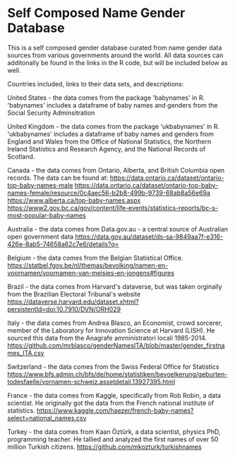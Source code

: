 # Self Composed Name Gender Database

This is a self composed gender database curated from name gender data sources from various governments around the world. All data sources can additonally be found in the links in the R code, but will be included below as well.

Countries included, links to their data sets, and descriptions:

United States - the data comes from the package 'babynames' in R. 'babynames' includes a dataframe of baby names and genders from the Social Security Adminsitration

United Kingdom - the data comes from the package 'ukbabynames' in R. 'ukbabynames' includes a dataframe of baby names and genders from England and Wales from the Office of National Statistics, the Northern Ireland Statistics and Research Agency, and the National Records of Scotland.

Canada - the data comes from Ontario, Alberta, and British Columbia open records. The data can be found at: https://data.ontario.ca/dataset/ontario-top-baby-names-male https://data.ontario.ca/dataset/ontario-top-baby-names-female/resource/0c4aec56-b2b8-499b-9739-68ab8a56e69a https://www.alberta.ca/top-baby-names.aspx https://www2.gov.bc.ca/gov/content/life-events/statistics-reports/bc-s-most-popular-baby-names

Australia - the data comes from Data.gov.au - a central source of Australian open government data https://data.gov.au/dataset/ds-sa-9849aa7f-e316-426e-8ab5-74658a62c7e6/details?q=

Belgium - the data comes from the Belgian Statistical Office. https://statbel.fgov.be/nl/themas/bevolking/namen-en-voornamen/voornamen-van-meisjes-en-jongens#figures

Brazil - the data comes from Harvard's dataverse, but was taken orginally from the Brazilian Electoral Tribunal's website https://dataverse.harvard.edu/dataset.xhtml?persistentId=doi:10.7910/DVN/ORH029

Italy - the data comes from Andrea Blasco, an Economist, crowd sorcerer, member of the Laboratory for Innovation Science at Harvard (LISH). He sourced this data from the Anagrafe amministratori locali 1985-2014. https://github.com/mrblasco/genderNamesITA/blob/master/gender_firstnames_ITA.csv

Switzerland - the data comes from the Swiss Federal Office for Statistics https://www.bfs.admin.ch/bfs/de/home/statistiken/bevoelkerung/geburten-todesfaelle/vornamen-schweiz.assetdetail.13927395.html

France - the data comes from Kaggle, specifically from Rob Robin, a data scientist. He originally got the data from the French national institute of statistics. https://www.kaggle.com/haezer/french-baby-names?select=national_names.csv

Turkey - the data comes from Kaan Öztürk, a data scientist, physics PhD, programming teacher. He tallied and analyzed the first names of over 50 million Turkish citizens. https://github.com/mkozturk/turkishnames
